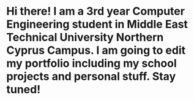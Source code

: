# Hi there! I am a 3rd year Computer Engineering student in Middle East Technical University Northern Cyprus Campus. I am going to edit my portfolio including my school projects and personal stuff. Stay tuned!
